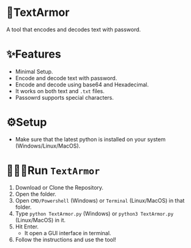 # 🔏TextArmor
A tool that encodes and decodes text with password.

# ✨Features
- Minimal Setup.
- Encode and decode text with password.
- Encode and decode using base64 and Hexadecimal.
- It works on both text and `.txt` files.
- Passowrd supports special characters.

# ⚙️Setup
- Make sure that the latest python is installed on your system (Windows/Linux/MacOS).

# 🏃🏻‍♂️Run `TextArmor`
1. Download or Clone the Repository.
2. Open the folder.
3. Open `CMD/Powershell` (Windows) or `Terminal` (Linux/MacOS) in that folder.
4. Type `python TextArmor.py` (Windows) or `python3 TextArmor.py` (Linux/MacOS) in it.
5. Hit Enter.
   - It open a GUI interface in terminal.
6. Follow the instructions and use the tool!
